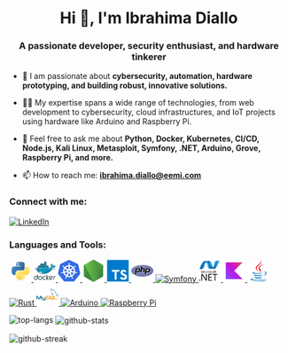 <h1 align="center">Hi 👋, I'm Ibrahima Diallo</h1>
<h3 align="center">A passionate developer, security enthusiast, and hardware tinkerer</h3>

- 🔭 I am passionate about **cybersecurity, automation, hardware prototyping, and building robust, innovative solutions.**

- 👨‍💻 My expertise spans a wide range of technologies, from web development to cybersecurity, cloud infrastructures, and IoT projects using hardware like Arduino and Raspberry Pi.

- 💬 Feel free to ask me about **Python, Docker, Kubernetes, CI/CD, Node.js, Kali Linux, Metasploit, Symfony, .NET, Arduino, Grove, Raspberry Pi, and more.**

- 📫 How to reach me: **ibrahima.diallo@eemi.com**

<h3 align="left">Connect with me:</h3>
<p align="left">
<a href="https://www.linkedin.com/in/ibrahima-diallo69/" target="blank"><img align="center" src="https://raw.githubusercontent.com/rahuldkjain/github-profile-readme-generator/master/src/images/icons/Social/linked-in-alt.svg" alt="LinkedIn" height="30" width="40" /></a>
</p>

<h3 align="left">Languages and Tools:</h3>
<p align="left"> 
  <a href="https://www.python.org/" target="_blank" rel="noreferrer"> <img src="https://raw.githubusercontent.com/devicons/devicon/master/icons/python/python-original.svg" alt="Python" width="40" height="40"/> </a> 
  <a href="https://www.docker.com/" target="_blank" rel="noreferrer"> <img src="https://raw.githubusercontent.com/devicons/devicon/master/icons/docker/docker-original-wordmark.svg" alt="Docker" width="40" height="40"/> </a> 
  <a href="https://kubernetes.io/" target="_blank" rel="noreferrer"> <img src="https://raw.githubusercontent.com/devicons/devicon/master/icons/kubernetes/kubernetes-plain.svg" alt="Kubernetes" width="40" height="40"/> </a>
  <a href="https://nodejs.org/" target="_blank" rel="noreferrer"> <img src="https://raw.githubusercontent.com/devicons/devicon/master/icons/nodejs/nodejs-original.svg" alt="Node.js" width="40" height="40"/> </a>
  <a href="https://www.typescriptlang.org/" target="_blank" rel="noreferrer"> <img src="https://raw.githubusercontent.com/devicons/devicon/master/icons/typescript/typescript-original.svg" alt="TypeScript" width="40" height="40"/> </a>
  <a href="https://www.php.net" target="_blank" rel="noreferrer"> <img src="https://raw.githubusercontent.com/devicons/devicon/master/icons/php/php-original.svg" alt="PHP" width="40" height="40"/> </a>
  <a href="https://symfony.com" target="_blank" rel="noreferrer"> <img src="https://symfony.com/logos/symfony_black_03.svg" alt="Symfony" width="40" height="40"/> </a>
  <a href="https://www.microsoft.com/net" target="_blank" rel="noreferrer"> <img src="https://raw.githubusercontent.com/devicons/devicon/master/icons/dot-net/dot-net-original-wordmark.svg" alt=".NET" width="40" height="40"/> </a>
  <a href="https://kotlinlang.org/" target="_blank" rel="noreferrer"> <img src="https://raw.githubusercontent.com/devicons/devicon/master/icons/kotlin/kotlin-original.svg" alt="Kotlin" width="40" height="40"/> </a>
  <a href="https://www.java.com/" target="_blank" rel="noreferrer"> <img src="https://raw.githubusercontent.com/devicons/devicon/master/icons/java/java-original.svg" alt="Java" width="40" height="40"/> </a>
  <a href="https://www.rust-lang.org/" target="_blank" rel="noreferrer"> <img src="https://upload.wikimedia.org/wikipedia/commons/d/d5/Rust_programming_language_black_logo.svg" alt="Rust" width="40" height="40"/> </a>
  <a href="https://www.mysql.com/" target="_blank" rel="noreferrer"> <img src="https://raw.githubusercontent.com/devicons/devicon/master/icons/mysql/mysql-original-wordmark.svg" alt="MySQL" width="40" height="40"/> </a>
  <a href="https://www.arduino.cc/" target="_blank" rel="noreferrer"> <img src="https://upload.wikimedia.org/wikipedia/commons/8/87/Arduino_Logo.svg" alt="Arduino" width="40" height="40"/> </a>
  <a href="https://www.raspberrypi.org/" target="_blank" rel="noreferrer"> <img src="https://upload.wikimedia.org/wikipedia/en/c/cb/Raspberry_Pi_Logo.svg" alt="Raspberry Pi" width="40" height="40"/> </a>
 </a>
</p>

<p><img align="left" src="https://github-readme-stats.vercel.app/api/top-langs?username=ibrahima-diallo&show_icons=true&theme=dark&locale=en&layout=compact" alt="top-langs" /></p>

<p>&nbsp;<img align="center" src="https://github-readme-stats.vercel.app/api?username=ibrahima-diallo&show_icons=true&theme=dark&locale=en" alt="github-stats" /></p>

<p><img align="center" src="https://github-readme-streak-stats.herokuapp.com/?user=ibrahima-diallo&theme=dark" alt="github-streak" /></p>
